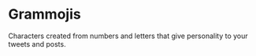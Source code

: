 # Grammojis
Characters created from numbers and letters that give personality to your tweets and posts.
